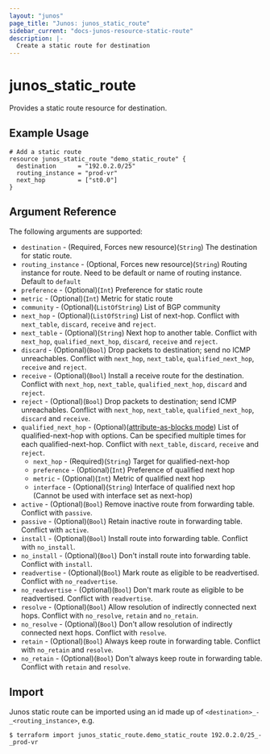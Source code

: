```yaml
---
layout: "junos"
page_title: "Junos: junos_static_route"
sidebar_current: "docs-junos-resource-static-route"
description: |-
  Create a static route for destination
---
```


# junos_static_route

Provides a static route resource for destination.

## Example Usage

```hcl
# Add a static route
resource junos_static_route "demo_static_route" {
  destination      = "192.0.2.0/25"
  routing_instance = "prod-vr"
  next_hop         = ["st0.0"]
}
```

## Argument Reference

The following arguments are supported:

* `destination` - (Required, Forces new resource)(`String`) The destination for static route.
* `routing_instance` - (Optional, Forces new resource)(`String`) Routing instance for route. Need to be default or name of routing instance. Default to `default`
* `preference` - (Optional)(`Int`) Preference for static route
* `metric` - (Optional)(`Int`) Metric for static route
* `community` - (Optional)(`ListOfString`) List of BGP community
* `next_hop` - (Optional)(`ListOfString`) List of next-hop. Conflict with `next_table`, `discard`, `receive` and `reject`.
* `next_table` - (Optional)(`String`) Next hop to another table. Conflict with `next_hop`, `qualified_next_hop`, `discard`, `receive` and `reject`.
* `discard` - (Optional)(`Bool`) Drop packets to destination; send no ICMP unreachables. Conflict with `next_hop`, `next_table`, `qualified_next_hop`, `receive` and `reject`.
* `receive` - (Optional)(`Bool`) Install a receive route for the destination. Conflict with `next_hop`, `next_table`, `qualified_next_hop`, `discard` and `reject`.
* `reject` - (Optional)(`Bool`) Drop packets to destination; send ICMP unreachables. Conflict with `next_hop`, `next_table`, `qualified_next_hop`, `discard` and `receive`.
* `qualified_next_hop` - (Optional)([attribute-as-blocks mode](https://www.terraform.io/docs/configuration/attr-as-blocks.html)) List of qualified-next-hop with options. Can be specified multiple times for each qualified-next-hop. Conflict with `next_table`, `discard`, `receive` and `reject`.
  * `next_hop` - (Required)(`String`) Target for qualified-next-hop
  * `preference` - (Optional)(`Int`) Preference of qualified next hop
  * `metric` - (Optional)(`Int`) Metric of qualified next hop
  * `interface` - (Optional)(`String`) Interface of qualified next hop (Cannot be used with interface set as next-hop)
* `active` - (Optional)(`Bool`) Remove inactive route from forwarding table. Conflict with `passive`.
* `passive` - (Optional)(`Bool`) Retain inactive route in forwarding table. Conflict with `active`.
* `install` - (Optional)(`Bool`) Install route into forwarding table. Conflict with `no_install`.
* `no_install` - (Optional)(`Bool`) Don't install route into forwarding table. Conflict with `install`.
* `readvertise` - (Optional)(`Bool`) Mark route as eligible to be readvertised. Conflict with `no_readvertise`.
* `no_readvertise` - (Optional)(`Bool`) Don't mark route as eligible to be readvertised. Conflict with `readvertise`.
* `resolve` - (Optional)(`Bool`) Allow resolution of indirectly connected next hops. Conflict with `no_resolve`, `retain` and `no_retain`.
* `no_resolve` - (Optional)(`Bool`) Don't allow resolution of indirectly connected next hops. Conflict with `resolve`.
* `retain` - (Optional)(`Bool`) Always keep route in forwarding table. Conflict with `no_retain` and `resolve`.
* `no_retain` - (Optional)(`Bool`) Don't always keep route in forwarding table. Conflict with `retain` and `resolve`.

## Import

Junos static route can be imported using an id made up of `<destination>_-_<routing_instance>`, e.g.

```
$ terraform import junos_static_route.demo_static_route 192.0.2.0/25_-_prod-vr
```

